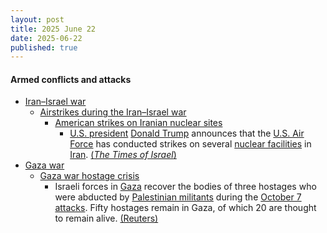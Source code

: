 ```yaml
---
layout: post
title: 2025 June 22
date: 2025-06-22
published: true
---
```



#### Armed conflicts and attacks

* [Iran–Israel war](https://en.wikipedia.org/wiki/Iran%E2%80%93Israel_war "Iran–Israel war")
  * [Airstrikes during the Iran–Israel war](https://en.wikipedia.org/wiki/List_of_airstrikes_during_the_Iran%E2%80%93Israel_war "List of airstrikes during the Iran–Israel war")
    * [American strikes on Iranian nuclear sites](https://en.wikipedia.org/wiki/American_strikes_on_Iranian_nuclear_sites "American strikes on Iranian nuclear sites")
      * [U.S. president](https://en.wikipedia.org/wiki/President_of_the_United_States "President of the United States") [Donald Trump](https://en.wikipedia.org/wiki/Donald_Trump "Donald Trump") announces that the [U.S. Air Force](https://en.wikipedia.org/wiki/U.S._Air_Force "U.S. Air Force") has conducted strikes on several [nuclear facilities](https://en.wikipedia.org/wiki/Nuclear_facilities_in_Iran "Nuclear facilities in Iran") in [Iran](https://en.wikipedia.org/wiki/Iran "Iran"). [(*The Times of Israel*)](https://www.timesofisrael.com/liveblog_entry/trump-announces-that-us-has-completed-successful-attack-on-three-iran-nuke-sites/)
* [Gaza war](https://en.wikipedia.org/wiki/Gaza_war "Gaza war")
  * [Gaza war hostage crisis](https://en.wikipedia.org/wiki/Gaza_war_hostage_crisis "Gaza war hostage crisis")
    * Israeli forces in [Gaza](https://en.wikipedia.org/wiki/Gaza "Gaza") recover the bodies of three hostages who were abducted by [Palestinian militants](https://en.wikipedia.org/wiki/Palestinian_militant "Palestinian militant") during the [October 7 attacks](https://en.wikipedia.org/wiki/October_7_attacks "October 7 attacks"). Fifty hostages remain in Gaza, of which 20 are thought to remain alive. [(Reuters)](https://www.reuters.com/world/middle-east/israeli-forces-recover-bodies-three-hostages-gaza-2025-06-22/)
